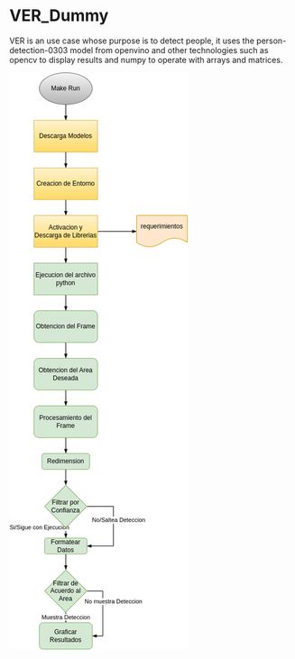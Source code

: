 # VER_Dummy
VER is an use case whose purpose is to detect people, it uses the person-detection-0303 model from openvino and other technologies such
as opencv to display results and numpy to operate with arrays and matrices.



![Execution Flowchart](https://github.com/martinmanzur97/VER_Dummy/blob/master/diagram/VER_dummy_flowchart.png?raw=true)
